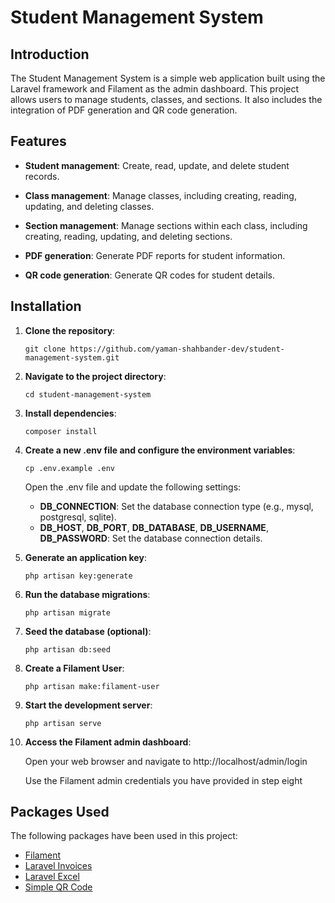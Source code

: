 # Student Management System

## Introduction

The Student Management System is a simple web application built using the Laravel framework and Filament as the admin dashboard. This project allows users to manage students, classes, and sections. It also includes the integration of PDF generation and QR code generation.

## Features

* **Student management**: Create, read, update, and delete student records.

* **Class management**: Manage classes, including creating, reading, updating, and deleting classes.

* **Section management**: Manage sections within each class, including creating, reading, updating, and deleting sections.

* **PDF generation**: Generate PDF reports for student information.

* **QR code generation**: Generate QR codes for student details.

## Installation

1. **Clone the repository**:
      ```
      git clone https://github.com/yaman-shahbander-dev/student-management-system.git
      ```

2. **Navigate to the project directory**:
      ```
      cd student-management-system
      ```

3. **Install dependencies**:
      ```
      composer install
      ```

4. **Create a new .env file and configure the environment variables**:
      ```
      cp .env.example .env
      ```
      Open the .env file and update the following settings:
      
      * **DB_CONNECTION**: Set the database connection type (e.g., mysql, postgresql, sqlite).
      * **DB_HOST**, **DB_PORT**, **DB_DATABASE**, **DB_USERNAME**, **DB_PASSWORD**: Set the database connection details.

5. **Generate an application key**:
      ```
      php artisan key:generate
      ```

6. **Run the database migrations**:
      ```
      php artisan migrate
      ```

7. **Seed the database (optional)**:
      ```
      php artisan db:seed
      ```

8. **Create a Filament User**:
      ```
      php artisan make:filament-user
      ```

9. **Start the development server**:
      ```
      php artisan serve
      ```

10. **Access the Filament admin dashboard**:

      Open your web browser and navigate to http://localhost/admin/login
    
      Use the Filament admin credentials you have provided in step eight

## Packages Used

The following packages have been used in this project:

* [Filament](https://filamentphp.com/)
* [Laravel Invoices](https://github.com/LaravelDaily/laravel-invoices)
* [Laravel Excel](https://laravel-excel.com/)
* [Simple QR Code](https://github.com/SimpleSoftwareIO/simple-qrcode)
